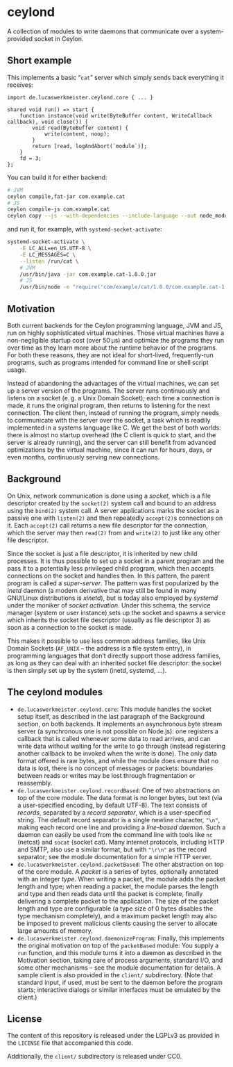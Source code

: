 # ceylond

A collection of modules to write daemons that communicate over a system-provided socket in Ceylon.

## Short example

This implements a basic “`cat`” server which simply sends back everything it receives:

```ceylon
import de.lucaswerkmeister.ceylond.core { ... }

shared void run() => start {
    function instance(void write(ByteBuffer content, WriteCallback callback), void close()) {
        void read(ByteBuffer content) {
            write(content, noop);
        }
        return [read, logAndAbort(`module`)];
    }
    fd = 3;
};
```

You can build it for either backend:
```sh
# JVM
ceylon compile,fat-jar com.example.cat
# JS
ceylon compile-js com.example.cat
ceylon copy --js --with-dependencies --include-language --out node_modules com.example.cat
```
and run it, for example, with `systemd-socket-activate`:
```sh
systemd-socket-activate \
    -E LC_ALL=en_US.UTF-8 \
    -E LC_MESSAGES=C \
    --listen /run/cat \
    # JVM
    /usr/bin/java -jar com.example.cat-1.0.0.jar
    # JS
    /usr/bin/node -e "require('com/example/cat/1.0.0/com.example.cat-1.0.0').run()
```

## Motivation

Both current backends for the Ceylon programming language, JVM and JS,
run on highly sophisticated virtual machines.
Those virtual machines have a non-negligible startup cost (over 50 μs)
and optimize the programs they run over time
as they learn more about the runtime behavior of the programs.
For both these reasons, they are not ideal for short-lived, frequently-run programs,
such as programs intended for command line or shell script usage.

Instead of abandoning the advantages of the virtual machines,
we can set up a server version of the programs.
The server runs continuously and listens on a socket (e. g. a Unix Domain Socket);
each time a connection is made, it runs the original program,
then returns to listening for the next connection.
The client then, instead of running the program,
simply needs to communicate with the server over the socket,
a task which is readily implemented in a systems language like C.
We get the best of both worlds:
there is almost no startup overhead
(the C client is quick to start,
and the server is already running),
and the server can still benefit from advanced optimizations by the virtual machine,
since it can run for hours, days, or even months,
continuously serving new connections.

## Background

On Unix, network communication is done using a *socket*,
which is a file descriptor created by the `socket(2)` system call
and bound to an address using the `bind(2)` system call.
A server applications marks the socket as a passive one with `listen(2)`
and then repeatedly `accept(2)`s connections on it.
Each `accept(2)` call returns a new file descriptor for the connection,
which the server may then `read(2)` from and `write(2)` to just like any other file descriptor.

Since the socket is just a file descriptor,
it is inherited by new child processes.
It is thus possible to set up a socket in a parent program
and the pass it to a potentially less privileged child program,
which then accepts connections on the socket and handles then.
In this pattern, the parent program is called a *super-server*.
The pattern was first popularized by the *inetd* daemon
(a modern derivative that may still be found in many GNU/Linux distributions is *xinetd*),
but is today also employed by *systemd*
under the moniker of *socket activation*.
Under this schema, the service manager (system or user instance) sets up the socket
and spawns a service which inherits the socket file descriptor (usually as file descriptor 3)
as soon as a connection to the socket is made.

This makes it possible to use less common address families,
like Unix Domain Sockets (`AF_UNIX` – the address is a file system entry),
in programming languages that don’t directly support those address families,
as long as they can deal with an inherited socket file descriptor:
the socket is then simply set up by the system (inetd, systemd, …).

## The ceylond modules

- `de.lucaswerkmeister.ceylond.core`:
  This module handles the socket setup itself,
  as described in the last paragraph of the Background section,
  on both backends.
  It implements an asynchronous byte stream server
  (a synchronous one is not possible on Node.js):
  one registers a callback that is called whenever some data to read arrives,
  and can write data without waiting for the write to go through
  (instead registering another callback to be invoked when the write is done).
  The only data format offered is raw bytes,
  and while the module does ensure that no data is lost,
  there is no concept of messages or packets:
  boundaries between reads or writes may be lost
  through fragmentation or reassembly.
- `de.lucaswerkmeister.ceylond.recordBased`:
  One of two abstractions on top of the core module.
  The data format is no longer bytes, but text
  (via a user-specified encoding, by default UTF-8).
  The text consists of *records*, separated by a *record separator*,
  which is a user-specified string.
  The default record separator is a single newline character, `"\n"`,
  making each record one line and providing a *line-based daemon*.
  Such a daemon can easily be used from the command line
  with tools like `nc` (netcat) and `socat` (socket cat).
  Many internet protocols, including HTTP and SMTP,
  also use a similar format,
  but with `"\r\n"` as the record separator;
  see the module documentation for a simple HTTP server.
- `de.lucaswerkmeister.ceylond.packetBased`:
  The other abstraction on top of the core module.
  A *packet* is a series of bytes, optionally annotated with an integer *type*.
  When writing a packet, the module adds the packet length and type;
  when reading a packet, the module parses the length and type
  and then reads data until the packet is complete,
  finally delivering a complete packet to the application.
  The size of the packet length and type are configurable
  (a type size of 0 bytes disables the type mechanism completely),
  and a maximum packet length may also be imposed
  to prevent malicious clients causing the server to allocate large amounts of memory.
- `de.lucaswerkmeister.ceylond.daemonizeProgram`:
  Finally, this implements the original motivation
  on top of the `packetBased` module:
  You supply a `run` function,
  and this module turns it into a daemon as described in the Motivation section,
  taking care of process arguments, standard I/O,
  and some other mechanisms – see the module documentation for details.
  A sample client is also provided in the `client/` subdirectory.
  (Note that standard input, if used,
  must be sent to the daemon before the program starts;
  interactive dialogs or similar interfaces
  must be emulated by the client.)

## License

The content of this repository is released under the LGPLv3
as provided in the `LICENSE` file that accompanied this code.

Additionally, the `client/` subdirectory is released under CC0.
